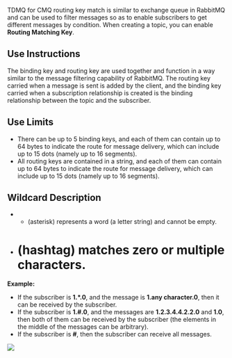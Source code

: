 TDMQ for CMQ routing key match is similar to exchange queue in RabbitMQ and can be used to filter messages so as to enable subscribers to get different messages by condition. When creating a topic, you can enable **Routing Matching Key**.

## Use Instructions

The binding key and routing key are used together and function in a way similar to the message filtering capability of RabbitMQ. The routing key carried when a message is sent is added by the client, and the binding key carried when a subscription relationship is created is the binding relationship between the topic and the subscriber.

## Use Limits

- There can be up to 5 binding keys, and each of them can contain up to 64 bytes to indicate the route for message delivery, which can include up to 15 dots (namely up to 16 segments).
- All routing keys are contained in a string, and each of them can contain up to 64 bytes to indicate the route for message delivery, which can include up to 15 dots (namely up to 16 segments).

## Wildcard Description

- * (asterisk) represents a word (a letter string) and cannot be empty.
- # (hashtag) matches zero or multiple characters.


**Example:**

- If the subscriber is **1.*.0**, and the message is **1.any character.0**, then it can be received by the subscriber.
- If the subscriber is **1.#.0**, and the messages are **1.2.3.4.4.2.2.0** and **1.0**, then both of them can be received by the subscriber (the elements in the middle of the messages can be arbitrary).
- If the subscriber is **#**, then the subscriber can receive all messages.


![](https://mc.qcloudimg.com/static/img/d12ffc8e91322fead97b7633cea47f9a/image.png)

